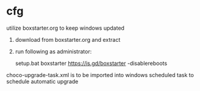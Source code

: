 # cfg
utilize boxstarter.org to keep windows updated

1. download from boxstarter.org and extract
2. run following as administrator:

      setup.bat
      boxstarter https://is.gd/boxstarter -disablereboots

choco-upgrade-task.xml is to be imported into windows scheduled task to schedule automatic upgrade
